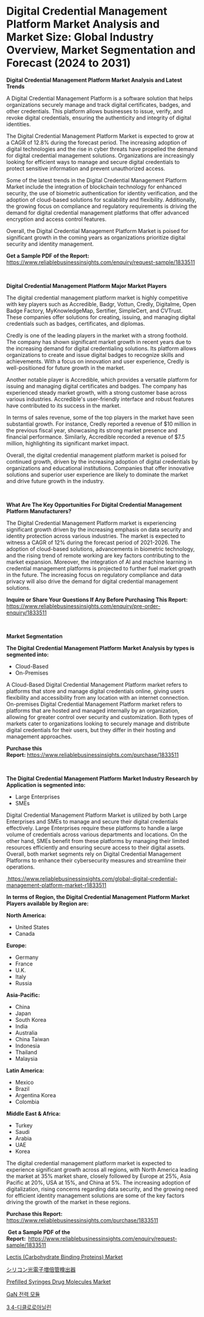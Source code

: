 <p><h1>Digital Credential Management Platform Market Analysis and Market Size: Global Industry Overview, Market Segmentation and Forecast (2024 to 2031)</h1></p><p><strong>Digital Credential Management Platform Market Analysis and Latest Trends</strong></p>
<p><p>A Digital Credential Management Platform is a software solution that helps organizations securely manage and track digital certificates, badges, and other credentials. This platform allows businesses to issue, verify, and revoke digital credentials, ensuring the authenticity and integrity of digital identities.</p><p>The Digital Credential Management Platform Market is expected to grow at a CAGR of 12.8% during the forecast period. The increasing adoption of digital technologies and the rise in cyber threats have propelled the demand for digital credential management solutions. Organizations are increasingly looking for efficient ways to manage and secure digital credentials to protect sensitive information and prevent unauthorized access.</p><p>Some of the latest trends in the Digital Credential Management Platform Market include the integration of blockchain technology for enhanced security, the use of biometric authentication for identity verification, and the adoption of cloud-based solutions for scalability and flexibility. Additionally, the growing focus on compliance and regulatory requirements is driving the demand for digital credential management platforms that offer advanced encryption and access control features.</p><p>Overall, the Digital Credential Management Platform Market is poised for significant growth in the coming years as organizations prioritize digital security and identity management.</p></p>
<p><strong>Get a Sample PDF of the Report:&nbsp;</strong> <a href="https://www.reliablebusinessinsights.com/enquiry/request-sample/1833511">https://www.reliablebusinessinsights.com/enquiry/request-sample/1833511</a></p>
<p>&nbsp;</p>
<p><strong>Digital Credential Management Platform Major Market Players</strong></p>
<p><p>The digital credential management platform market is highly competitive with key players such as Accredible, Badgr, Vottun, Credly, Digitalme, Open Badge Factory, MyKnowledgeMap, Sertifier, SimpleCert, and CVTrust. These companies offer solutions for creating, issuing, and managing digital credentials such as badges, certificates, and diplomas.</p><p>Credly is one of the leading players in the market with a strong foothold. The company has shown significant market growth in recent years due to the increasing demand for digital credentialing solutions. Its platform allows organizations to create and issue digital badges to recognize skills and achievements. With a focus on innovation and user experience, Credly is well-positioned for future growth in the market.</p><p>Another notable player is Accredible, which provides a versatile platform for issuing and managing digital certificates and badges. The company has experienced steady market growth, with a strong customer base across various industries. Accredible's user-friendly interface and robust features have contributed to its success in the market.</p><p>In terms of sales revenue, some of the top players in the market have seen substantial growth. For instance, Credly reported a revenue of $10 million in the previous fiscal year, showcasing its strong market presence and financial performance. Similarly, Accredible recorded a revenue of $7.5 million, highlighting its significant market impact.</p><p>Overall, the digital credential management platform market is poised for continued growth, driven by the increasing adoption of digital credentials by organizations and educational institutions. Companies that offer innovative solutions and superior user experience are likely to dominate the market and drive future growth in the industry.</p></p>
<p>&nbsp;</p>
<p><strong>What Are The Key Opportunities For Digital Credential Management Platform Manufacturers?</strong></p>
<p><p>The Digital Credential Management Platform market is experiencing significant growth driven by the increasing emphasis on data security and identity protection across various industries. The market is expected to witness a CAGR of 12% during the forecast period of 2021-2026. The adoption of cloud-based solutions, advancements in biometric technology, and the rising trend of remote working are key factors contributing to the market expansion. Moreover, the integration of AI and machine learning in credential management platforms is projected to further fuel market growth in the future. The increasing focus on regulatory compliance and data privacy will also drive the demand for digital credential management solutions.</p></p>
<p><strong>Inquire or Share Your Questions If Any Before Purchasing This Report:</strong> <a href="https://www.reliablebusinessinsights.com/enquiry/pre-order-enquiry/1833511">https://www.reliablebusinessinsights.com/enquiry/pre-order-enquiry/1833511</a></p>
<p>&nbsp;</p>
<p><strong>Market Segmentation</strong></p>
<p><strong>The Digital Credential Management Platform Market Analysis by types is segmented into:</strong></p>
<p><ul><li>Cloud-Based</li><li>On-Premises</li></ul></p>
<p><p>A Cloud-Based Digital Credential Management Platform market refers to platforms that store and manage digital credentials online, giving users flexibility and accessibility from any location with an internet connection. On-premises Digital Credential Management Platform market refers to platforms that are hosted and managed internally by an organization, allowing for greater control over security and customization. Both types of markets cater to organizations looking to securely manage and distribute digital credentials for their users, but they differ in their hosting and management approaches.</p></p>
<p><strong>Purchase this Report:&nbsp;</strong><a href="https://www.reliablebusinessinsights.com/purchase/1833511">https://www.reliablebusinessinsights.com/purchase/1833511</a></p>
<p>&nbsp;</p>
<p><strong>The Digital Credential Management Platform Market Industry Research by Application is segmented into:</strong></p>
<p><ul><li>Large Enterprises</li><li>SMEs</li></ul></p>
<p><p>Digital Credential Management Platform Market is utilized by both Large Enterprises and SMEs to manage and secure their digital credentials effectively. Large Enterprises require these platforms to handle a large volume of credentials across various departments and locations. On the other hand, SMEs benefit from these platforms by managing their limited resources efficiently and ensuring secure access to their digital assets. Overall, both market segments rely on Digital Credential Management Platforms to enhance their cybersecurity measures and streamline their operations.</p></p>
<p><a href="https://www.reliablebusinessinsights.com/global-digital-credential-management-platform-market-r1833511">&nbsp;https://www.reliablebusinessinsights.com/global-digital-credential-management-platform-market-r1833511</a></p>
<p><strong>In terms of Region, the Digital Credential Management Platform Market Players available by Region are:</strong></p>
<p>
    <p> <strong> North America: </strong>
        <ul>
            <li>United States</li>
            <li>Canada</li>
        </ul>
        </p> 
    <p> <strong> Europe: </strong>
        <ul>
            <li>Germany</li>
            <li>France</li>
            <li>U.K.</li>
            <li>Italy</li>
            <li>Russia</li>
        </ul>
        </p> 
    <p> <strong> Asia-Pacific: </strong>
        <ul>
            <li>China</li>
            <li>Japan</li>
            <li>South Korea</li>
            <li>India</li>
            <li>Australia</li>
            <li>China Taiwan</li>
            <li>Indonesia</li>
            <li>Thailand</li>
            <li>Malaysia</li>
        </ul>
        </p> 
    <p> <strong> Latin America: </strong>
        <ul>
            <li>Mexico</li>
            <li>Brazil</li>
            <li>Argentina Korea</li>
            <li>Colombia</li>
        </ul>
        </p> 
    <p> <strong> Middle East & Africa: </strong>
        <ul>
            <li>Turkey</li>
            <li>Saudi</li>
            <li>Arabia</li>
            <li>UAE</li>
            <li>Korea</li>
        </ul>
    </p>
    </p>
<p><p>The digital credential management platform market is expected to experience significant growth across all regions, with North America leading the market at 35% market share, closely followed by Europe at 25%, Asia Pacific at 20%, USA at 15%, and China at 5%. The increasing adoption of digitalization, rising concerns regarding data security, and the growing need for efficient identity management solutions are some of the key factors driving the growth of the market in these regions.</p></p>
<p><strong>Purchase this Report: </strong><a href="https://www.reliablebusinessinsights.com/purchase/1833511">https://www.reliablebusinessinsights.com/purchase/1833511</a></p>
<p>&nbsp;<strong>Get a Sample PDF of the Report:&nbsp;&nbsp;</strong><a href="https://www.reliablebusinessinsights.com/enquiry/request-sample/1833511">https://www.reliablebusinessinsights.com/enquiry/request-sample/1833511</a></p>
<p><strong></strong></p>
<p><p><a href="https://github.com/mateobossinovero/Market-Research-Report-List-1/blob/main/lectis-carbohydrate-binding-proteins-market.md">Lectis (Carbohydrate Binding Proteins) Market</a></p><p><a href="https://github.com/BoydYundt1/Market-Research-Report-List-2/blob/main/1244203122598.md">シリコン光電子増倍管検出器</a></p><p><a href="https://github.com/RoccoManning/Market-Research-Report-List-5/blob/main/prefilled-syringes-drug-molecules-market.md">Prefilled Syringes Drug Molecules Market</a></p><p><a href="https://github.com/khytkeqagplkzqvh/Market-Research-Report-List-3/blob/main/5457014128493.md">GaN 전력 모듈</a></p><p><a href="https://github.com/bvubpqd5241630/Market-Research-Report-List-3/blob/main/7844282128492.md">3,4-디클로로아닐린</a></p></p>